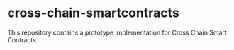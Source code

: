 # cross-chain-smartcontracts

This repository contains a prototype implementation for Cross Chain Smart Contracts.
